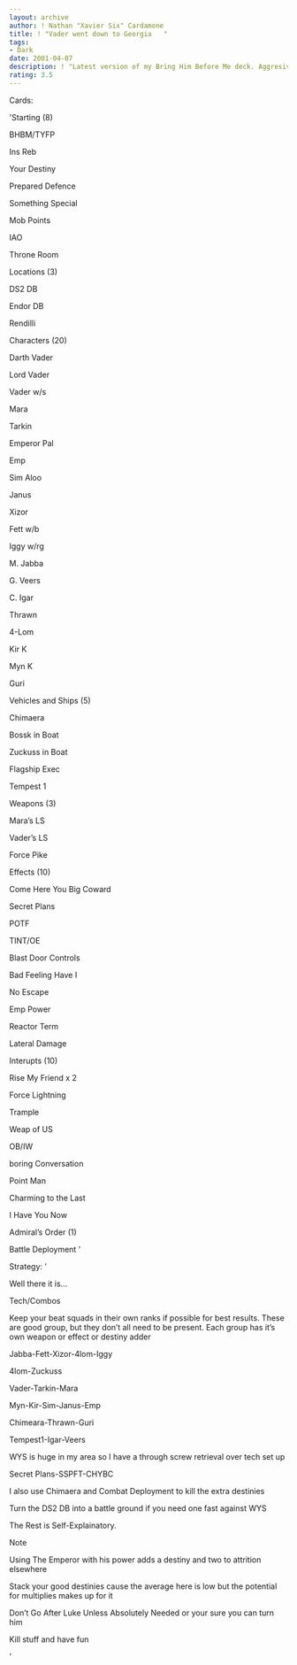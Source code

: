 ```yaml
---
layout: archive
author: ! Nathan "Xavier Six" Cardamone
title: ! "Vader went down to Georgia   "
tags:
- Dark
date: 2001-04-07
description: ! "Latest version of my Bring Him Before Me deck. Aggresive style compared to my previous ones. More about killin’ than turnin’ but if Luke falls to the darkside that’s just something I’ll have to live with."
rating: 3.5
---
```

Cards: 

'Starting (8)


BHBM/TYFP

Ins Reb

Your Destiny

Prepared Defence

Something Special

Mob Points

IAO

Throne Room


Locations (3)


DS2 DB

Endor DB

Rendilli


Characters (20)


Darth Vader

Lord Vader

Vader w/s

Mara

Tarkin

Emperor Pal

Emp

Sim Aloo

Janus

Xizor

Fett w/b

Iggy w/rg

M. Jabba

G. Veers

C. Igar

Thrawn

4-Lom

Kir K

Myn K

Guri


Vehicles and Ships (5)


Chimaera

Bossk in Boat

Zuckuss in Boat

Flagship Exec

Tempest 1


Weapons (3)


Mara’s LS

Vader’s LS

Force Pike 


Effects (10)


Come Here You Big Coward

Secret Plans

POTF

TINT/OE

Blast Door Controls

Bad Feeling Have I

No Escape

Emp Power

Reactor Term

Lateral Damage


Interupts (10)


Rise My Friend x 2

Force Lightning

Trample

Weap of US

OB/IW

boring Conversation

Point Man

Charming to the Last

I Have You Now


Admiral’s Order (1)


Battle Deployment '

Strategy: '

Well there it is...


Tech/Combos


Keep your beat squads in their own ranks if possible for best results. These are good group, but they don’t all need to be present. Each group has it’s own weapon or effect or destiny adder


Jabba-Fett-Xizor-4lom-Iggy


4lom-Zuckuss


Vader-Tarkin-Mara


Myn-Kir-Sim-Janus-Emp


Chimeara-Thrawn-Guri


Tempest1-Igar-Veers


WYS is huge in my area so I have a through screw retrieval over tech set up


Secret Plans-SSPFT-CHYBC


I also use Chimaera and Combat Deployment to kill the extra destinies


Turn the DS2 DB into a battle ground if you need one fast against WYS


The Rest is Self-Explainatory.


Note


Using The Emperor with his power adds a destiny and two to attrition elsewhere


Stack your good destinies cause the average here is low but the potential for multiplies makes up for it


Don’t Go After Luke Unless Absolutely Needed or your sure you can turn him


Kill stuff and have fun


'